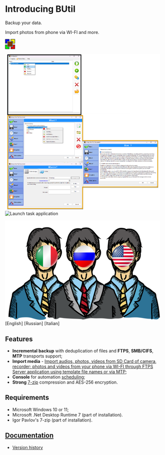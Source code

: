 # Introducing BUtil

Backup your data.

Import photos from phone via WI-FI and more.

![BUtil Logotype](./help/Assets/Logotype.bmp)

![Tasks application](./help/Assets/Screenshot%201.png)
![Launch task application](./help/Assets/Image%20-Launch%20App.png)

![Supported Languages](./help/Assets/Image%20-%20Languages.png)
[English] [Russian] [Italian]

## Features

- **Incremental backup** with deduplication of files and **FTPS**, **SMB/CIFS**, **MTP** transports support;
- **Import media** - [Import audios, photos, videos from SD Card of camera, recorder; photos and videos from your phone via WI-FI through FTPS Server application using template file names or via MTP](./help/Import%20media%20task.md);
- **Console** for automation [scheduling](./help/Console%20line.md);
- **Strong** [7-zip](https://www.7-zip.org/) compression and AES-256 encryption.

## Requirements

- Microsoft Windows 10 or 11;
- Microsoft .Net Desktop Runtime 7 (part of installation).
- Igor Pavlov's 7-zip (part of installation).

## [Documentation](https://github.com/drweb86/butil/tree/master/help)

- [Version history](./help/Version%20History%20(Changelog).md)
